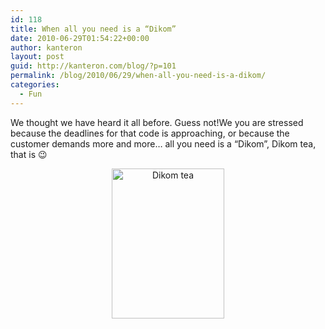 ```yaml
---
id: 118
title: When all you need is a “Dikom”
date: 2010-06-29T01:54:22+00:00
author: kanteron
layout: post
guid: http://kanteron.com/blog/?p=101
permalink: /blog/2010/06/29/when-all-you-need-is-a-dikom/
categories:
  - Fun
---
```

We thought we have heard it all before. Guess not!We you are stressed because the deadlines for that code is approaching, or because the customer demands more and more&#8230; all you need is a &#8220;Dikom&#8221;, Dikom tea, that is 😉

<p style="text-align: center">
  <img src="http://farm5.static.flickr.com/4081/4744389936_e3c30457ce_m.jpg" alt="Dikom tea" width="180" height="240" />
</p>